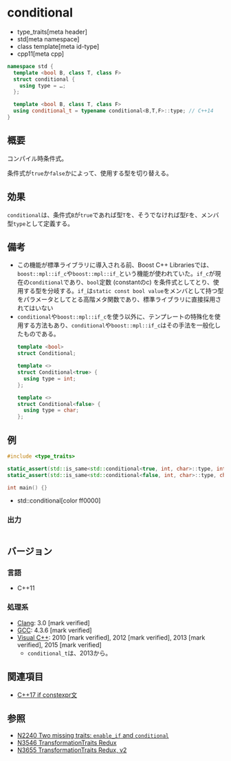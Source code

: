 # conditional
* type_traits[meta header]
* std[meta namespace]
* class template[meta id-type]
* cpp11[meta cpp]

```cpp
namespace std {
  template <bool B, class T, class F>
  struct conditional {
    using type = …;
  };

  template <bool B, class T, class F>
  using conditional_t = typename conditional<B,T,F>::type; // C++14
}
```

## 概要
コンパイル時条件式。

条件式が`true`か`false`かによって、使用する型を切り替える。


## 効果
`conditional`は、条件式`B`が`true`であれば型`T`を、そうでなければ型`F`を、メンバ型`type`として定義する。


## 備考
- この機能が標準ライブラリに導入される前、Boost C++ Librariesでは、`boost::mpl::if_c`や`boost::mpl::if_`という機能が使われていた。`if_c`が現在の`conditional`であり、`bool`定数 (constantのc) を条件式としてとり、使用する型を分岐する。`if_`は`static const bool value`をメンバとして持つ型をパラメータとしてとる高階メタ関数であり、標準ライブラリに直接採用されてはいない
- `conditional`や`boost::mpl::if_c`を使う以外に、テンプレートの特殊化を使用する方法もあり、`conditional`や`boost::mpl::if_c`はその手法を一般化したものである。
    ```cpp
    template <bool>
    struct Conditional;

    template <>
    struct Conditional<true> {
      using type = int;
    };

    template <>
    struct Conditional<false> {
      using type = char;
    };
    ```


## 例
```cpp example
#include <type_traits>

static_assert(std::is_same<std::conditional<true, int, char>::type, int>::value, "select int");
static_assert(std::is_same<std::conditional<false, int, char>::type, char>::value, "select char");

int main() {}
```
* std::conditional[color ff0000]

### 出力
```
```

## バージョン
### 言語
- C++11

### 処理系
- [Clang](/implementation.md#clang): 3.0 [mark verified]
- [GCC](/implementation.md#gcc): 4.3.6 [mark verified]
- [Visual C++](/implementation.md#visual_cpp): 2010 [mark verified], 2012 [mark verified], 2013 [mark verified], 2015 [mark verified]
    - `conditional_t`は、2013から。


## 関連項目
- [C++17 if constexpr文](/lang/cpp17/if_constexpr.md)


## 参照
- [N2240 Two missing traits: `enable_if` and `conditional`](http://www.open-std.org/jtc1/sc22/wg21/docs/papers/2007/n2240.html)
- [N3546 TransformationTraits Redux](http://www.open-std.org/jtc1/sc22/wg21/docs/papers/2013/n3546.pdf)
- [N3655 TransformationTraits Redux, v2](http://www.open-std.org/jtc1/sc22/wg21/docs/papers/2013/n3655.pdf)
